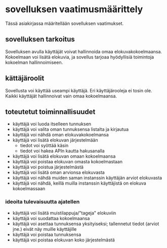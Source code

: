 # sovelluksen vaatimusmäärittely

Tässä asiakirjassa määritellään sovelluksen vaatimukset.

## sovelluksen tarkoitus

Sovelluksen avulla käyttäjät voivat hallinnoida omaa elokuvakokoelmaansa. Kokoelmaan voi lisätä elokuvia, ja sovellus tarjoaa hyödyllisiä toimintoja kokoelman hallinnoimiseen.

## kättäjäroolit

Sovellusta voi käyttää useampi käyttäjä. Eri käyttäjärooleja ei tosin ole. Kaikki käyttäjät hallinnoivat vain omaa kokoelmaansa.

## toteutetut toiminnallisuudet

* käyttäjä voi luoda itselleen tunnuksen
* käyttäjä voi valita oman tunnuksensa listalta ja kirjautua
* käyttäjä voi nähdä oman elokuvakokoelmansa
* käyttäjä voi lisätä elokuvan järjestelmään
  * tiedot voi syöttää käsin
  * tiedot voi hakea APIn kautta hakusanalla
* käyttäjä voi lisätä elokuvan omaan kokoelmaansa
* käyttäjä voi poistaa elokuvan omasta kokoelmastaan
* käyttäjä voi poistua järjestelmästä
* käyttäjä voi lisätä oman arvionsa elokuvasta
* käyttäjä voi nähdä muiden saman instanssin käyttäjän arviot elokuvasta
* käyttäjä voi nähdä, keillä muilla instanssin käyttäjistä on elokuva kokoelmassaan

### ideoita tulevaisuutta ajatellen

* käyttäjä voi lisätä muistilappuja/"tageja" elokuviin
* käyttäjä voi suodattaa kokoelmaansa
* käyttäjä voi asettaa tunnuksensa yksityiseksi; tallennetut tiedot (arviot jne.) eivät näy muille käyttäjille
* käyttäjä voi poistaa tunnuksensa
* käyttäjä voi poistaa elokuvan koko järjestelmästä
